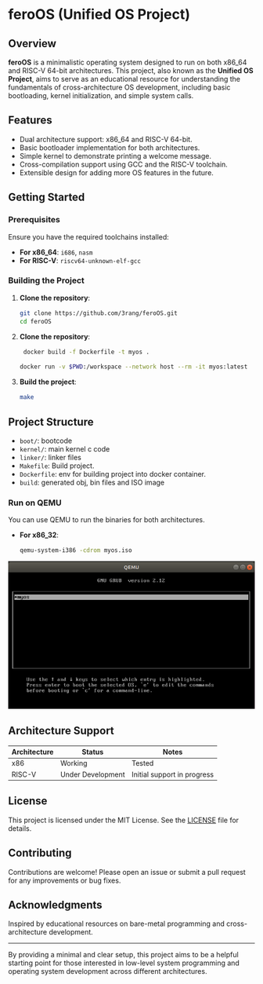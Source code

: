 # feroOS (Unified OS Project)

## Overview

**feroOS** is a minimalistic operating system designed to run on both x86_64 and RISC-V 64-bit architectures. This project, also known as the **Unified OS Project**, aims to serve as an educational resource for understanding the fundamentals of cross-architecture OS development, including basic bootloading, kernel initialization, and simple system calls.

## Features

- Dual architecture support: x86_64 and RISC-V 64-bit.
- Basic bootloader implementation for both architectures.
- Simple kernel to demonstrate printing a welcome message.
- Cross-compilation support using GCC and the RISC-V toolchain.
- Extensible design for adding more OS features in the future.

## Getting Started

### Prerequisites

Ensure you have the required toolchains installed:

- **For x86_64**: `i686`, `nasm`
- **For RISC-V**: `riscv64-unknown-elf-gcc`

### Building the Project

1. **Clone the repository**:
    ```sh
    git clone https://github.com/3rang/feroOS.git
    cd feroOS
    ```
2. **Clone the repository**:
    ```sh
     docker build -f Dockerfile -t myos .
    ```
     ```sh
    docker run -v $PWD:/workspace --network host --rm -it myos:latest    
     ```
     
3. **Build the project**:
    ```sh
    make 
    ```

## Project Structure

- `boot/`: bootcode
- `kernel/`: main kernel c code
- `linker/`: linker files
- `Makefile`: Build project.
- `Dockerfile`: env for building project into docker container.
- `build`: generated obj, bin files and ISO image 

### Run on QEMU

You can use QEMU to run the binaries for both architectures.

- **For x86_32**:
    ```sh
    qemu-system-i386 -cdrom myos.iso
    ```

![qemu output](/Screenshot/Grub.png)



## Architecture Support

| Architecture | Status         | Notes                       |
|--------------|----------------|-----------------------------|
| x86          | Working        | Tested |
| RISC-V       | Under Development | Initial support in progress |

## License

This project is licensed under the MIT License. See the [LICENSE](LICENSE) file for details.

## Contributing

Contributions are welcome! Please open an issue or submit a pull request for any improvements or bug fixes.

## Acknowledgments

Inspired by educational resources on bare-metal programming and cross-architecture development.

---

By providing a minimal and clear setup, this project aims to be a helpful starting point for those interested in low-level system programming and operating system development across different architectures.

